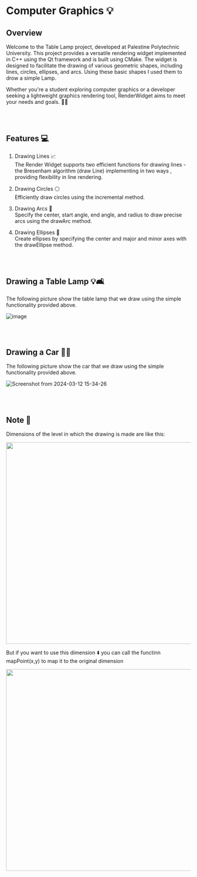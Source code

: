 
# Computer Graphics 💡

## Overview
Welcome to the Table Lamp project, developed at Palestine Polytechnic University. This project provides a versatile rendering widget implemented in C++ using the Qt framework and is built using CMake. The widget is designed to facilitate the drawing of various geometric shapes, including lines, circles, ellipses, and arcs. Using these basic shapes I used them to drow a simple Lamp.

Whether you're a student exploring computer graphics or a developer seeking a lightweight graphics rendering tool, RenderWidget aims to meet your needs and goals. 🎯🔥

<br><br>

## Features 💻
1. Drawing Lines 📈 <br>
The Render Widget supports two efficient functions for drawing lines - the Bresenham algorithm (draw Line) implementing in two ways , providing flexibility in line rendering.

2. Drawing Circles ⚪️<br>
Efficiently draw circles using the incremental method.

3. Drawing Arcs 🌈<br>
Specify the center, start angle, end angle, and radius to draw precise arcs using the drawArc method.
 
4. Drawing Ellipses 🥚<br>
Create ellipses by specifying the center and major and minor axes with the drawEllipse method.

<br><br>

## Drawing a Table Lamp 💡🛋️
The following picture show the table lamp that we draw using the simple functionality provided above.

![image](https://github.com/SarahAbuirmeileh/tableLampComputerGraphics/assets/127017088/b69d48db-152b-4ac3-8d2e-f24c7960e869 )

<br><br>

## Drawing a Car 🚗✨
The following picture show the car that we draw using the simple functionality provided above.

![Screenshot from 2024-03-12 15-34-26](https://github.com/SarahAbuirmeileh/ComputerGraphics/assets/127017088/79db80d9-3a75-44fa-824b-be41e6716fda)



<br><br>

## Note 📝
Dimensions of the level in which the drawing is made are like this: 

<img src="https://github.com/SarahAbuirmeileh/tableLampComputerGraphics/assets/127017088/718b3cab-ae39-42aa-9d41-9238c61ad73f" width="550" height="550">

<br> 

But if you want to use this dimension ⬇️ you can call the functinn mapPoint(x,y) to map it to the original dimension

<img src="https://github.com/SarahAbuirmeileh/tableLampComputerGraphics/assets/127017088/024d7c9e-bfe1-45c7-b147-d5db7a9f8b74" width="550" height="550">
